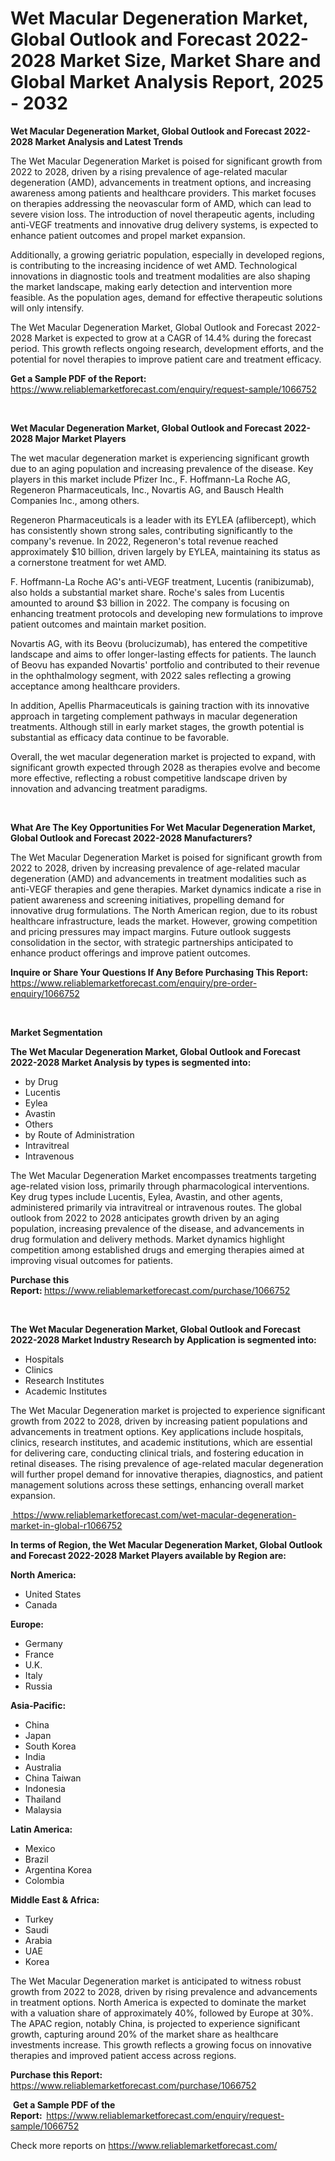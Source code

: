 <p><h1>Wet Macular Degeneration Market, Global Outlook and Forecast 2022-2028 Market Size, Market Share and Global Market Analysis Report, 2025 - 2032</h1></p><p><strong>Wet Macular Degeneration Market, Global Outlook and Forecast 2022-2028 Market Analysis and Latest Trends</strong></p>
<p><p>The Wet Macular Degeneration Market is poised for significant growth from 2022 to 2028, driven by a rising prevalence of age-related macular degeneration (AMD), advancements in treatment options, and increasing awareness among patients and healthcare providers. This market focuses on therapies addressing the neovascular form of AMD, which can lead to severe vision loss. The introduction of novel therapeutic agents, including anti-VEGF treatments and innovative drug delivery systems, is expected to enhance patient outcomes and propel market expansion.</p><p>Additionally, a growing geriatric population, especially in developed regions, is contributing to the increasing incidence of wet AMD. Technological innovations in diagnostic tools and treatment modalities are also shaping the market landscape, making early detection and intervention more feasible. As the population ages, demand for effective therapeutic solutions will only intensify. </p><p>The Wet Macular Degeneration Market, Global Outlook and Forecast 2022-2028 Market is expected to grow at a CAGR of 14.4% during the forecast period. This growth reflects ongoing research, development efforts, and the potential for novel therapies to improve patient care and treatment efficacy.</p></p>
<p><strong>Get a Sample PDF of the Report:&nbsp;</strong> <a href="https://www.reliablemarketforecast.com/enquiry/request-sample/1066752?utm_campaign=3500&utm_medium=2&utm_source=Github&utm_content=ia&utm_term=21032025&utm_id=wet-macular-degeneration-market-global-outlook-and-forecast-2022-2028">https://www.reliablemarketforecast.com/enquiry/request-sample/1066752</a></p>
<p>&nbsp;</p>
<p><strong>Wet Macular Degeneration Market, Global Outlook and Forecast 2022-2028 Major Market Players</strong></p>
<p><p>The wet macular degeneration market is experiencing significant growth due to an aging population and increasing prevalence of the disease. Key players in this market include Pfizer Inc., F. Hoffmann-La Roche AG, Regeneron Pharmaceuticals, Inc., Novartis AG, and Bausch Health Companies Inc., among others. </p><p>Regeneron Pharmaceuticals is a leader with its EYLEA (aflibercept), which has consistently shown strong sales, contributing significantly to the company's revenue. In 2022, Regeneron's total revenue reached approximately $10 billion, driven largely by EYLEA, maintaining its status as a cornerstone treatment for wet AMD.</p><p>F. Hoffmann-La Roche AG's anti-VEGF treatment, Lucentis (ranibizumab), also holds a substantial market share. Roche's sales from Lucentis amounted to around $3 billion in 2022. The company is focusing on enhancing treatment protocols and developing new formulations to improve patient outcomes and maintain market position.</p><p>Novartis AG, with its Beovu (brolucizumab), has entered the competitive landscape and aims to offer longer-lasting effects for patients. The launch of Beovu has expanded Novartis' portfolio and contributed to their revenue in the ophthalmology segment, with 2022 sales reflecting a growing acceptance among healthcare providers.</p><p>In addition, Apellis Pharmaceuticals is gaining traction with its innovative approach in targeting complement pathways in macular degeneration treatments. Although still in early market stages, the growth potential is substantial as efficacy data continue to be favorable.</p><p>Overall, the wet macular degeneration market is projected to expand, with significant growth expected through 2028 as therapies evolve and become more effective, reflecting a robust competitive landscape driven by innovation and advancing treatment paradigms.</p></p>
<p>&nbsp;</p>
<p><strong>What Are The Key Opportunities For Wet Macular Degeneration Market, Global Outlook and Forecast 2022-2028 Manufacturers?</strong></p>
<p><p>The Wet Macular Degeneration Market is poised for significant growth from 2022 to 2028, driven by increasing prevalence of age-related macular degeneration (AMD) and advancements in treatment modalities such as anti-VEGF therapies and gene therapies. Market dynamics indicate a rise in patient awareness and screening initiatives, propelling demand for innovative drug formulations. The North American region, due to its robust healthcare infrastructure, leads the market. However, growing competition and pricing pressures may impact margins. Future outlook suggests consolidation in the sector, with strategic partnerships anticipated to enhance product offerings and improve patient outcomes.</p></p>
<p><strong>Inquire or Share Your Questions If Any Before Purchasing This Report:</strong> <a href="https://www.reliablemarketforecast.com/enquiry/pre-order-enquiry/1066752?utm_campaign=3500&utm_medium=2&utm_source=Github&utm_content=ia&utm_term=21032025&utm_id=wet-macular-degeneration-market-global-outlook-and-forecast-2022-2028">https://www.reliablemarketforecast.com/enquiry/pre-order-enquiry/1066752</a></p>
<p>&nbsp;</p>
<p><strong>Market Segmentation</strong></p>
<p><strong>The Wet Macular Degeneration Market, Global Outlook and Forecast 2022-2028 Market Analysis by types is segmented into:</strong></p>
<p><ul><li>by Drug</li><li>Lucentis</li><li>Eylea</li><li>Avastin</li><li>Others</li><li>by Route of Administration</li><li>Intravitreal</li><li>Intravenous</li></ul></p>
<p><p>The Wet Macular Degeneration Market encompasses treatments targeting age-related vision loss, primarily through pharmacological interventions. Key drug types include Lucentis, Eylea, Avastin, and other agents, administered primarily via intravitreal or intravenous routes. The global outlook from 2022 to 2028 anticipates growth driven by an aging population, increasing prevalence of the disease, and advancements in drug formulation and delivery methods. Market dynamics highlight competition among established drugs and emerging therapies aimed at improving visual outcomes for patients.</p></p>
<p><strong>Purchase this Report:&nbsp;</strong><a href="https://www.reliablemarketforecast.com/purchase/1066752?utm_campaign=3500&utm_medium=2&utm_source=Github&utm_content=ia&utm_term=21032025&utm_id=wet-macular-degeneration-market-global-outlook-and-forecast-2022-2028">https://www.reliablemarketforecast.com/purchase/1066752</a></p>
<p>&nbsp;</p>
<p><strong>The Wet Macular Degeneration Market, Global Outlook and Forecast 2022-2028 Market Industry Research by Application is segmented into:</strong></p>
<p><ul><li>Hospitals</li><li>Clinics</li><li>Research Institutes</li><li>Academic Institutes</li></ul></p>
<p><p>The Wet Macular Degeneration market is projected to experience significant growth from 2022 to 2028, driven by increasing patient populations and advancements in treatment options. Key applications include hospitals, clinics, research institutes, and academic institutions, which are essential for delivering care, conducting clinical trials, and fostering education in retinal diseases. The rising prevalence of age-related macular degeneration will further propel demand for innovative therapies, diagnostics, and patient management solutions across these settings, enhancing overall market expansion.</p></p>
<p><a href="https://www.reliablemarketforecast.com/wet-macular-degeneration-market-in-global-r1066752?utm_campaign=3500&utm_medium=2&utm_source=Github&utm_content=ia&utm_term=21032025&utm_id=wet-macular-degeneration-market-global-outlook-and-forecast-2022-2028">&nbsp;https://www.reliablemarketforecast.com/wet-macular-degeneration-market-in-global-r1066752</a></p>
<p><strong>In terms of Region, the Wet Macular Degeneration Market, Global Outlook and Forecast 2022-2028 Market Players available by Region are:</strong></p>
<p>
    <p> <strong> North America: </strong>
        <ul>
            <li>United States</li>
            <li>Canada</li>
        </ul>
        </p> 
    <p> <strong> Europe: </strong>
        <ul>
            <li>Germany</li>
            <li>France</li>
            <li>U.K.</li>
            <li>Italy</li>
            <li>Russia</li>
        </ul>
        </p> 
    <p> <strong> Asia-Pacific: </strong>
        <ul>
            <li>China</li>
            <li>Japan</li>
            <li>South Korea</li>
            <li>India</li>
            <li>Australia</li>
            <li>China Taiwan</li>
            <li>Indonesia</li>
            <li>Thailand</li>
            <li>Malaysia</li>
        </ul>
        </p> 
    <p> <strong> Latin America: </strong>
        <ul>
            <li>Mexico</li>
            <li>Brazil</li>
            <li>Argentina Korea</li>
            <li>Colombia</li>
        </ul>
        </p> 
    <p> <strong> Middle East & Africa: </strong>
        <ul>
            <li>Turkey</li>
            <li>Saudi</li>
            <li>Arabia</li>
            <li>UAE</li>
            <li>Korea</li>
        </ul>
    </p>
    </p>
<p><p>The Wet Macular Degeneration market is anticipated to witness robust growth from 2022 to 2028, driven by rising prevalence and advancements in treatment options. North America is expected to dominate the market with a valuation share of approximately 40%, followed by Europe at 30%. The APAC region, notably China, is projected to experience significant growth, capturing around 20% of the market share as healthcare investments increase. This growth reflects a growing focus on innovative therapies and improved patient access across regions.</p></p>
<p><strong>Purchase this Report: </strong><a href="https://www.reliablemarketforecast.com/purchase/1066752?utm_campaign=3500&utm_medium=2&utm_source=Github&utm_content=ia&utm_term=21032025&utm_id=wet-macular-degeneration-market-global-outlook-and-forecast-2022-2028">https://www.reliablemarketforecast.com/purchase/1066752</a></p>
<p>&nbsp;<strong>Get a Sample PDF of the Report:&nbsp;&nbsp;</strong><a href="https://www.reliablemarketforecast.com/enquiry/request-sample/1066752?utm_campaign=3500&utm_medium=2&utm_source=Github&utm_content=ia&utm_term=21032025&utm_id=wet-macular-degeneration-market-global-outlook-and-forecast-2022-2028">https://www.reliablemarketforecast.com/enquiry/request-sample/1066752</a></p>
<p><strong></strong></p>
<p>Check more reports on <a href="https://www.reliablemarketforecast.com/?utm_campaign=3500&utm_medium=2&utm_source=Github&utm_content=ia&utm_term=21032025&utm_id=wet-macular-degeneration-market-global-outlook-and-forecast-2022-2028">https://www.reliablemarketforecast.com/</a></p>